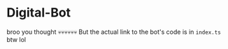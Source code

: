 # Digital-Bot

broo you thought 💀💀💀💀💀💀
But the actual link to the bot's code is in `index.ts` btw lol

